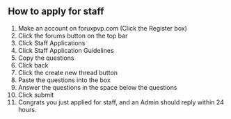 ## How to apply for staff
1. Make an account on foruxpvp.com (Click the Register box)
2. Click the forums button on the top bar
3. Click Staff Applications
4. Click Staff Application Guidelines
5. Copy the questions
6. Click back
7. Click the create new thread button
8. Paste the questions into the box
9. Answer the questions in the space below the questions
7. Click submit
8. Congrats you just applied for staff, and an Admin should reply within 24 hours.
